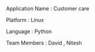 Application Name : Customer care

Platform : Linux

Language : Python

Team Members : David , Nitesh
